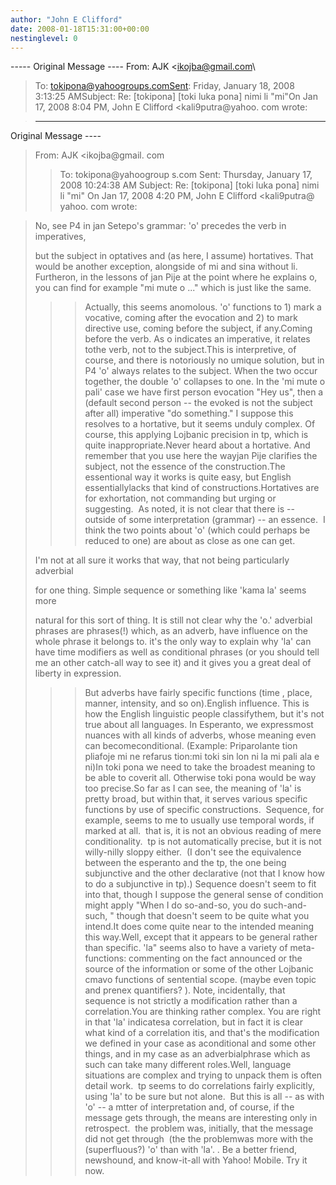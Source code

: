 ```yaml
---
author: "John E Clifford"
date: 2008-01-18T15:31:00+00:00
nestinglevel: 0
---
```

\-----
 Original Message ----
From: AJK <[ikojba@gmail.com](mailto://ikojba@gmail.com)\
>To: [tokipona@yahoogroups.comSent](mailto://tokipona@yahoogroups.comSent): Friday, January 18, 2008 3:13:25 AMSubject: Re: \[tokipona\] \[toki luka pona\] nimi li "mi"On Jan 17, 2008 8:04 PM, John E Clifford <kali9putra@yahoo. com
> wrote:

> -----
 Original Message ----

> From: AJK <ikojba@gmail. com
>> To: tokipona@yahoogroup s.com
> Sent: Thursday, January 17, 2008 10:24:38 AM
> Subject: Re: \[tokipona\] \[toki luka pona\] nimi li "mi"
> On Jan 17, 2008 4:20 PM, John E Clifford <kali9putra@ yahoo. com
> wrote:

> 
> No, see P4 in jan Setepo's grammar: 'o' precedes the verb in imperatives,
> 
> but the subject in optatives and (as here, I assume) hortatives.
> That would be another exception, alongside of mi and sina without li.
> Furtheron, in the lessons of jan Pije at the point where he explains
> o, you can find for example "mi mute o ..." which is just like the
> same.
> 
>>> Actually, this seems anomolous. 'o' functions to 1) mark a vocative, coming
> after the evocation and 2) to mark directive use, coming before the
> subject, if any.Coming before the verb. As o indicates an imperative, it relates tothe verb, not to the subject.This is interpretive, of course, and there is notoriously no umique solution, but in P4 'o' always relates to the subject.
> When the two occur together, the double 'o' collapses to
> one. In the 'mi mute o pali' case we have first person evocation "Hey us",
> then a (default second person --
 the evoked is not the subject after all)
> imperative "do something." I suppose this resolves to a hortative, but it
> seems unduly complex. Of course, this applying Lojbanic precision in tp,
> which is quite inappropriate.Never heard about a hortative. And remember that you use here the wayjan Pije clarifies the subject, not the essence of the construction.The essentional way it works is quite easy, but English essentiallylacks that kind of constructions.Hortatives are for exhortation, not commanding but urging or suggesting.  As noted, it is not clear that there is --
 outside of some interpretation (grammar) --
 an essence.  I think the two points about 'o' (which could perhaps be reduced to one) are about as close as one can get.
> 
> I'm not at all sure it works that way, that not being particularly
> adverbial
> 
> for one thing. Simple sequence or something like 'kama la' seems more
> 
> natural for this sort of thing. It is still not clear why the 'o.'
> adverbial phrases are phrases(!) which, as an adverb, have influence
> on the whole phrase it belongs to. it's the only way to explain why
> 'la' can have time modifiers as well as conditional phrases (or you
> should tell me an other catch-all way to see it) and it gives you a
> great deal of liberty in expression.
>>> But adverbs have fairly specific functions (time , place, manner, intensity,
> and so on).English influence. This is how the English linguistic people classifythem, but it's not true about all languages. In Esperanto, we expressmost nuances with all kinds of adverbs, whose meaning even can becomeconditional. (Example: Priparolante tion pliafoje mi ne refarus tion:mi toki sin lon ni la mi pali ala e ni)In toki pona we need to take the broadest meaning to be able to coverit all. Otherwise toki pona would be way too precise.So far as I can see, the meaning of 'la' is pretty broad, but within that, it serves various specific functions by use of specific constructions.  Sequence, for example, seems to me to usually use temporal words, if marked at all.  that is, it is not an obvious reading of mere conditionality.  tp is not automatically precise, but it is not willy-nilly sloppy either.  (I don't see the equivalence between the esperanto and the tp, the one being subjunctive and the other declarative (not that I know how to do a subjunctive in tp).)
> Sequence doesn't seem to fit into that, though I suppose the
> general sense of condition might apply "When I do so-and-so, you do
> such-and-such, " though that doesn't seem to be quite what you intend.It does come quite near to the intended meaning this way.Well, except that it appears to be general rather than specific.
> 'la"
> seems also to have a variety of meta-functions: commenting on the fact
> announced or the source of the information or some of the other Lojbanic
> cmavo functions of sentential scope. (maybe even topic and prenex
> quantifiers? ). Note, incidentally, that sequence is not strictly a
> modification rather than a correlation.You are thinking rather complex. You are right in that 'la' indicatesa correlation, but in fact it is clear what kind of a correlation itis, and that's the modification we defined in your case as aconditional and some other things, and in my case as an adverbialphrase which as such can take many different roles.Well, language situations are complex and trying to unpack them is often detail work.  tp seems to do correlations fairly explicitly, using 'la' to be sure but not alone.  But this is all --
 as with 'o' --
 a mtter of interpretation and, of course, if the message gets through, the means are interesting only in retrospect.  the problem was, initially, that the message did not get through  (the the problemwas more with the (superfluous?) 'o' than with 'la'. . Be a better friend, newshound, and know-it-all with Yahoo! Mobile. Try it now.